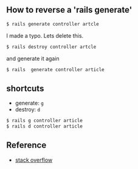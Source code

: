 
## How to reverse a 'rails generate'
```sh
$ rails generate controller artcle
```

I made a typo. Lets delete this.

```sh
$ rails destroy controller artcle
```

and generate it again

```sh
$ rails  generate controller article
```

## shortcuts
- generate: `g`
- destroy: `d`

```sh
$ rails g controller article
$ rails d controller article
```

## Reference
- [stack overflow](https://stackoverflow.com/questions/4161357/how-to-reverse-a-rails-generate#:~:text=You%20could%20use%20rails%20d,using%20the%20rails%20generate%20command.&text=you%20just%20put%20d(destroy,(generate)%20in%20your%20migration.))
